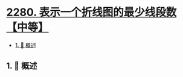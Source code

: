 # [2280. 表示一个折线图的最少线段数【中等】](https://github.com/Tdahuyou/TNotes.leetcode/tree/main/notes/2280.%20%E8%A1%A8%E7%A4%BA%E4%B8%80%E4%B8%AA%E6%8A%98%E7%BA%BF%E5%9B%BE%E7%9A%84%E6%9C%80%E5%B0%91%E7%BA%BF%E6%AE%B5%E6%95%B0%E3%80%90%E4%B8%AD%E7%AD%89%E3%80%91)

<!-- region:toc -->

- [1. 📝 概述](#1--概述)

<!-- endregion:toc -->

## 1. 📝 概述
